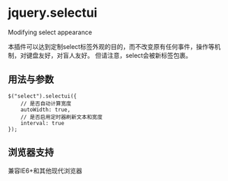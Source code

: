 jquery.selectui
===============

Modifying select appearance

本插件可以达到定制select标签外观的目的，而不改变原有任何事件，操作等机制，对键盘友好，对盲人友好。
但请注意，select会被新标签包裹。

## 用法与参数

```Javescript
$("select").selectui({
	// 是否自动计算宽度
	autoWidth: true,
	// 是否启用定时器刷新文本和宽度
	interval: true
});
```

##

## 浏览器支持

兼容IE6+和其他现代浏览器

